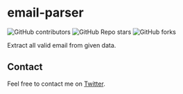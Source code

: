 # email-parser
![GitHub contributors](https://img.shields.io/github/contributors/vt92i/tor-ipchecker?style=for-the-badge)
![GitHub Repo stars](https://img.shields.io/github/stars/vt92i/tor-ipchecker?style=for-the-badge)
![GitHub forks](https://img.shields.io/github/forks/vt92i/tor-ipchecker?style=for-the-badge)

Extract all valid email from given data.
## Contact
Feel free to contact me on [Twitter](https://twitter.com/wtsrz4).

